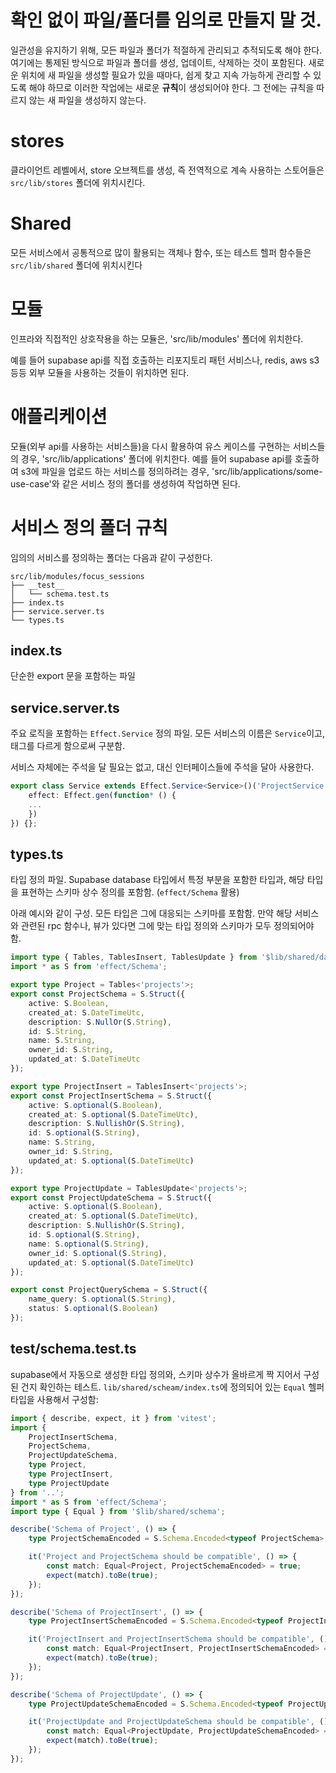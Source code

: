 # 확인 없이 파일/폴더를 임의로 만들지 말 것.

일관성을 유지하기 위해, 모든 파일과 폴더가 적절하게 관리되고 추적되도록 해야 한다. 여기에는 통제된 방식으로 파일과 폴더를 생성, 업데이트, 삭제하는 것이 포함된다.
새로운 위치에 새 파일을 생성할 필요가 있을 때마다, 쉽게 찾고 지속 가능하게 관리할 수 있도록 해야 하므로 이러한 작업에는 새로운 **규칙**이 생성되어야 한다. 그 전에는 규칙을 따르지 않는 새 파일을 생성하지 않는다.

# stores

클라이언트 레벨에서, store 오브젝트를 생성, 즉 전역적으로 계속 사용하는 스토어들은 `src/lib/stores` 폴더에 위치시킨다.

# Shared

모든 서비스에서 공통적으로 많이 활용되는 객체나 함수, 또는 테스트 헬퍼 함수들은 `src/lib/shared` 폴더에 위치시킨다

# 모듈

인프라와 직접적인 상호작용을 하는 모듈은, 'src/lib/modules' 폴더에 위치한다.

예를 들어 supabase api를 직접 호출하는 리포지토리 패턴 서비스나,
redis, aws s3 등등 외부 모듈을 사용하는 것들이 위치하면 된다.

# 애플리케이션

모듈(외부 api를 사용하는 서비스들)을 다시 활용하여 유스 케이스를 구현하는 서비스들의 경우, 'src/lib/applications' 폴더에 위치한다.
예를 들어 supabase api를 호출하여 s3에 파일을 업로드 하는 서비스를 정의하려는 경우, 'src/lib/applications/some-use-case'와 같은 서비스 정의 폴더를 생성하여 작업하면 된다.

# 서비스 정의 폴더 규칙

임의의 서비스를 정의하는 폴더는 다음과 같이 구성한다.

```
src/lib/modules/focus_sessions
├── __test__
│   └── schema.test.ts
├── index.ts
├── service.server.ts
└── types.ts
```

## index.ts

단순한 export 문을 포함하는 파일

## service.server.ts

주요 로직을 포함하는 `Effect.Service` 정의 파일.
모든 서비스의 이름은 `Service`이고, 태그를 다르게 함으로써 구분함.

서비스 자체에는 주석을 달 필요는 없고, 대신 인터페이스들에 주석을 달아 사용한다.

```typescript
export class Service extends Effect.Service<Service>()('ProjectService', {
	effect: Effect.gen(function* () {
	...
	})
}) {};
```

## types.ts

타입 정의 파일. Supabase database 타입에서 특정 부분을 포함한 타입과,
해당 타입을 표현하는 스키마 상수 정의를 포함함. (`effect/Schema` 활용)

아래 예시와 같이 구성. 모든 타입은 그에 대응되는 스키마를 포함함.
만약 해당 서비스와 관련된 rpc 함수나, 뷰가 있다면 그에 맞는 타입 정의와 스키마가 모두 정의되어야 함.

```typescript
import type { Tables, TablesInsert, TablesUpdate } from '$lib/shared/database.types';
import * as S from 'effect/Schema';

export type Project = Tables<'projects'>;
export const ProjectSchema = S.Struct({
	active: S.Boolean,
	created_at: S.DateTimeUtc,
	description: S.NullOr(S.String),
	id: S.String,
	name: S.String,
	owner_id: S.String,
	updated_at: S.DateTimeUtc
});

export type ProjectInsert = TablesInsert<'projects'>;
export const ProjectInsertSchema = S.Struct({
	active: S.optional(S.Boolean),
	created_at: S.optional(S.DateTimeUtc),
	description: S.NullishOr(S.String),
	id: S.optional(S.String),
	name: S.String,
	owner_id: S.String,
	updated_at: S.optional(S.DateTimeUtc)
});

export type ProjectUpdate = TablesUpdate<'projects'>;
export const ProjectUpdateSchema = S.Struct({
	active: S.optional(S.Boolean),
	created_at: S.optional(S.DateTimeUtc),
	description: S.NullishOr(S.String),
	id: S.optional(S.String),
	name: S.optional(S.String),
	owner_id: S.optional(S.String),
	updated_at: S.optional(S.DateTimeUtc)
});

export const ProjectQuerySchema = S.Struct({
	name_query: S.optional(S.String),
	status: S.optional(S.Boolean)
});
````

## __test__/schema.test.ts

supabase에서 자동으로 생성한 타입 정의와, 스키마 상수가 올바르게 짝 지어서 구성된 건지 확인하는 테스트.
`lib/shared/scheam/index.ts`에 정의되어 있는 `Equal` 헬퍼 타입을 사용해서 구성함:

```typescript
import { describe, expect, it } from 'vitest';
import {
	ProjectInsertSchema,
	ProjectSchema,
	ProjectUpdateSchema,
	type Project,
	type ProjectInsert,
	type ProjectUpdate
} from '..';
import * as S from 'effect/Schema';
import type { Equal } from '$lib/shared/schema';

describe('Schema of Project', () => {
	type ProjectSchemaEncoded = S.Schema.Encoded<typeof ProjectSchema>;

	it('Project and ProjectSchema should be compatible', () => {
		const match: Equal<Project, ProjectSchemaEncoded> = true;
		expect(match).toBe(true);
	});
});

describe('Schema of ProjectInsert', () => {
	type ProjectInsertSchemaEncoded = S.Schema.Encoded<typeof ProjectInsertSchema>;

	it('ProjectInsert and ProjectInsertSchema should be compatible', () => {
		const match: Equal<ProjectInsert, ProjectInsertSchemaEncoded> = true;
		expect(match).toBe(true);
	});
});

describe('Schema of ProjectUpdate', () => {
	type ProjectUpdateSchemaEncoded = S.Schema.Encoded<typeof ProjectUpdateSchema>;

	it('ProjectUpdate and ProjectUpdateSchema should be compatible', () => {
		const match: Equal<ProjectUpdate, ProjectUpdateSchemaEncoded> = true;
		expect(match).toBe(true);
	});
});
```
